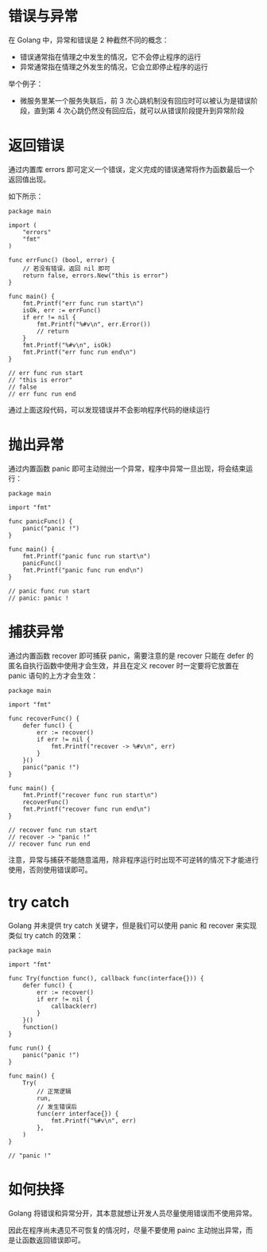 # 错误与异常

在 Golang 中，异常和错误是 2 种截然不同的概念：

- 错误通常指在情理之中发生的情况，它不会停止程序的运行
- 异常通常指在情理之外发生的情况，它会立即停止程序的运行

举个例子：

- 微服务里某一个服务失联后，前 3 次心跳机制没有回应时可以被认为是错误阶段，直到第 4 次心跳仍然没有回应后，就可以从错误阶段提升到异常阶段



# 返回错误

通过内置库 errors 即可定义一个错误，定义完成的错误通常将作为函数最后一个返回值出现。

如下所示：

```
package main

import (
	"errors"
	"fmt"
)

func errFunc() (bool, error) {
	// 若没有错误，返回 nil 即可
	return false, errors.New("this is error")
}

func main() {
	fmt.Printf("err func run start\n")
	isOk, err := errFunc()
	if err != nil {
		fmt.Printf("%#v\n", err.Error())
		// return
	}
	fmt.Printf("%#v\n", isOk)
	fmt.Printf("err func run end\n")
}

// err func run start
// "this is error"
// false
// err func run end
```

通过上面这段代码，可以发现错误并不会影响程序代码的继续运行

# 抛出异常

通过内置函数 panic 即可主动抛出一个异常，程序中异常一旦出现，将会结束运行：

```
package main

import "fmt"

func panicFunc() {
	panic("panic !")
}

func main() {
	fmt.Printf("panic func run start\n")
	panicFunc()
	fmt.Printf("panic func run end\n")
}

// panic func run start
// panic: panic !
```





# 捕获异常

通过内置函数 recover 即可捕获 panic，需要注意的是 recover 只能在 defer 的匿名自执行函数中使用才会生效，并且在定义 recover 时一定要将它放置在 panic 语句的上方才会生效：

```
package main

import "fmt"

func recoverFunc() {
	defer func() {
		err := recover()
		if err != nil {
			fmt.Printf("recover -> %#v\n", err)
		}
	}()
	panic("panic !")
}

func main() {
	fmt.Printf("recover func run start\n")
	recoverFunc()
	fmt.Printf("recover func run end\n")
}

// recover func run start
// recover -> "panic !"
// recover func run end
```

注意，异常与捕获不能随意滥用，除非程序运行时出现不可逆转的情况下才能进行使用，否则使用错误即可。

# try catch

Golang 并未提供 try catch 关键字，但是我们可以使用 panic 和 recover 来实现类似 try catch 的效果：

```
package main

import "fmt"

func Try(function func(), callback func(interface{})) {
	defer func() {
		err := recover()
		if err != nil {
			callback(err)
		}
	}()
	function()
}

func run() {
	panic("panic !")
}

func main() {
	Try(
		// 正常逻辑
		run,
		// 发生错误后
		func(err interface{}) {
			fmt.Printf("%#v\n", err)
		},
	)
}

// "panic !"
```



# 如何抉择

Golang 将错误和异常分开，其本意就想让开发人员尽量使用错误而不使用异常。

因此在程序尚未遇见不可恢复的情况时，尽量不要使用 painc 主动抛出异常，而是让函数返回错误即可。
